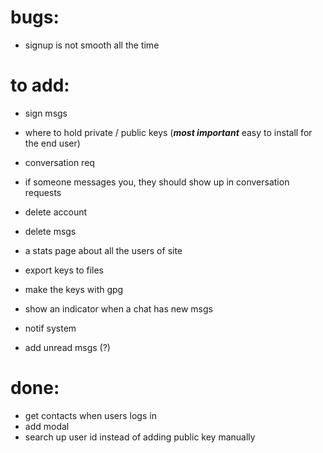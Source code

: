 # bugs:
- signup is not smooth all the time


# to add:

- sign msgs
- where to hold private / public keys (***most important*** easy to install for the end user)
- conversation req
- if someone messages you, they should show up in conversation requests
- delete account
- delete msgs

- a stats page about all the users of site
- export keys to files
- make the keys with gpg
- show an indicator when a chat has new msgs
- notif system
- add unread msgs (?)

# done:
- get contacts when users logs in 
- add modal
- search up user id instead of adding public key manually
